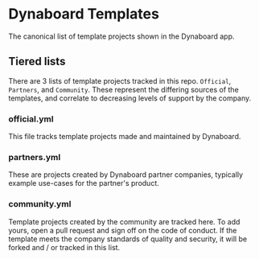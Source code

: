 # Dynaboard Templates

The canonical list of template projects shown in the Dynaboard app.

## Tiered lists

There are 3 lists of template projects tracked in this repo. `Official`, `Partners`, and `Community`. These represent the differing sources of the templates, and correlate to decreasing levels of support by the company.

### official.yml

This file tracks template projects made and maintained by Dynaboard.

### partners.yml

These are projects created by Dynaboard partner companies, typically example use-cases for the partner's product.

### community.yml

Template projects created by the community are tracked here. To add yours, open a pull request and sign off on the code of conduct. If the template meets the company standards of quality and security, it will be forked and / or tracked in this list.
